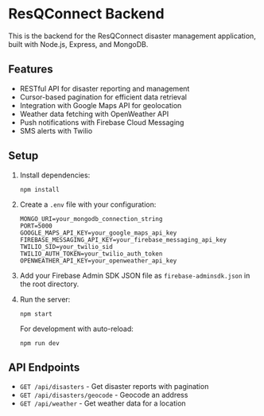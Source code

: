 # ResQConnect Backend

This is the backend for the ResQConnect disaster management application, built with Node.js, Express, and MongoDB.

## Features

- RESTful API for disaster reporting and management
- Cursor-based pagination for efficient data retrieval
- Integration with Google Maps API for geolocation
- Weather data fetching with OpenWeather API
- Push notifications with Firebase Cloud Messaging
- SMS alerts with Twilio

## Setup

1. Install dependencies:
   ```
   npm install
   ```

2. Create a `.env` file with your configuration:
   ```
   MONGO_URI=your_mongodb_connection_string
   PORT=5000
   GOOGLE_MAPS_API_KEY=your_google_maps_api_key
   FIREBASE_MESSAGING_API_KEY=your_firebase_messaging_api_key
   TWILIO_SID=your_twilio_sid
   TWILIO_AUTH_TOKEN=your_twilio_auth_token
   OPENWEATHER_API_KEY=your_openweather_api_key
   ```

3. Add your Firebase Admin SDK JSON file as `firebase-adminsdk.json` in the root directory.

4. Run the server:
   ```
   npm start
   ```

   For development with auto-reload:
   ```
   npm run dev
   ```

## API Endpoints

- `GET /api/disasters` - Get disaster reports with pagination
- `GET /api/disasters/geocode` - Geocode an address
- `GET /api/weather` - Get weather data for a location 